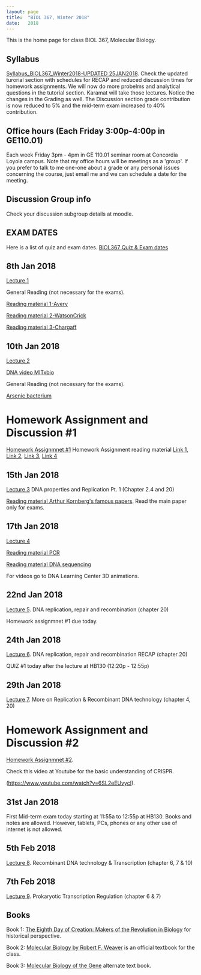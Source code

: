 ```yaml
---
layout: page
title:  "BIOL 367, Winter 2018"
date:   2018
---
```

This is the home page for class BIOL 367, Molecular Biology.

## Syllabus
[Syllabus_BIOL367_Winter2018-UPDATED 25JAN2018](https://github.com/kachroolab/kachroolab/files/1665557/BIOL.367.Molecular.Biology.course.outline_winter.2018_25JAN2018.pdf). Check the updated turorial section with schedules for RECAP and reduced discussion times for homework assignments. We will now do more probelms and analytical questions in the tutorial section. Karamat will take those lectures. Notice the changes in the Grading as well. The Discussion section grade contribution is now reduced to 5% and the mid-term exam increased to 40% contribution. 
## Office hours (Each Friday 3:00p-4:00p in GE110.01)
Each week Friday 3pm - 4pm in GE 110.01 seminar room at Concordia Loyola campus. Note that my office hours will be meetings as a 'group'. If you prefer to talk to me one-one about a grade or any personal issues concerning the course, just email me and we can schedule a date for the meeting.
## Discussion Group info
Check your discussion subgroup details at moodle.
## EXAM DATES
Here is a list of quiz and exam dates. [BIOL367 Quiz & Exam dates](https://github.com/kachroolab/kachroolab/files/1627280/BIOL367.Quiz.Exam.dates.pdf)
## 8th Jan 2018
[Lecture 1](https://github.com/kachroolab/kachroolab/files/1612233/Lecture.01.pdf)

General Reading (not necessary for the exams).

[Reading material 1-Avery](https://github.com/kachroolab/kachroolab/files/1612069/Avery.1944.pdf)

[Reading material 2-WatsonCrick](https://github.com/kachroolab/kachroolab/files/1612072/WatsonCrick.1953.pdf)

[Reading material 3-Chargaff](https://github.com/kachroolab/kachroolab/files/1612189/Chargaff.1950.pdf)
## 10th Jan 2018
[Lecture 2](https://github.com/kachroolab/kachroolab/files/1619653/Lecture.02.pdf)

[DNA video MITxbio](https://youtu.be/o_-6JXLYS-k)

General Reading (not necessary for the exams).

[Arsenic bacterium](https://github.com/kachroolab/kachroolab/files/1616901/Arsenic.Bacterium.pdf)
# Homework Assignment and Discussion #1
[Homework Assignmnet #1](https://github.com/kachroolab/kachroolab/files/1623205/Homework.Assignment.1.pdf)
Homework Assignment reading material [Link 1](http://www.sciencemag.org/news/2014/05/designer-microbes-expand-lifes-genetic-alphabet), [Link 2](https://github.com/kachroolab/kachroolab/files/1616990/New.letters.for.life.s.alphabet.pdf), [Link 3](https://www.theatlantic.com/national/archive/2014/05/dna-letters-discovery-expands-genetic-alphabet/361892/), [Link 4](https://www.quantamagazine.org/is-a-bigger-genetic-code-better-get-ready-to-find-out-20180102/?utm_content=buffer95f6b&utm_medium=social&utm_source=facebook.com&utm_campaign=buffer)
## 15th Jan 2018
[Lecture 3](https://github.com/kachroolab/kachroolab/files/1632180/Lecture.03.pdf) DNA properties and Replication Pt. 1 (Chapter 2.4 and 20)

[Reading material Arthur Kornberg's famous papers](https://profiles.nlm.nih.gov/ps/retrieve/Narrative/WH/p-nid/208). Read the main paper only for exams.

## 17th Jan 2018
[Lecture 4](https://github.com/kachroolab/kachroolab/files/1639502/Lecture.04.pdf)

[Reading material PCR](https://www.dnalc.org/resources/spotlight/index.html)

[Reading material DNA sequencing](https://github.com/kachroolab/kachroolab/files/1639518/DNA.seq.at.40.pdf)

For videos go to DNA Learning Center 3D animations.

## 22nd Jan 2018
[Lecture 5](https://github.com/kachroolab/kachroolab/files/1660451/Lecture.05.new.pdf). DNA replication, repair and recombination (chapter 20)

Homework assignmnet #1 due today.

## 24th Jan 2018
[Lecture 6](https://github.com/kachroolab/kachroolab/files/1660454/Lecture.06.pdf). DNA replication, repair and recombination RECAP (chapter 20)

QUIZ #1 today after the lecture at HB130 (12:20p - 12:55p)

## 29th Jan 2018
[Lecture 7](https://github.com/kachroolab/kachroolab/files/1674042/Lecture.07.pdf). More on Replication & Recombinant DNA technology (chapter 4, 20)

# Homework Assignment and Discussion #2
[Homework Assignmnet #2](https://github.com/kachroolab/kachroolab/files/1673976/Homework.Assignment.2.pdf).

Check this video at Youtube for the basic understanding of CRISPR.

(https://www.youtube.com/watch?v=6SL2eEUvycI).

## 31st Jan 2018

First Mid-term exam today starting at 11:55a to 12:55p at HB130. Books and notes are allowed. However, tablets, PCs, phones or any other use of internet is not allowed.

## 5th Feb 2018
[Lecture 8](https://github.com/kachroolab/kachroolab/files/1703492/Lecture.08.pdf). Recombinant DNA technology & Transcription (chapter 6, 7 & 10)

## 7th Feb 2018
[Lecture 9](https://github.com/kachroolab/kachroolab/files/1703495/Lecture.09.pdf). Prokaryotic Transcription Regulation (chapter 6 & 7)
## Books

Book 1: [The Eighth Day of Creation: Makers of the Revolution in Biology](https://www.amazon.com/Eighth-Day-Creation-Revolution-Commemorative/dp/0879694785) for historical perspective.

Book 2: [Molecular Biology by Robert F. Weaver](https://www.amazon.com/Molecular-Biology-WCB-Cell/dp/0073525324) is an official textbook for the class.

Book 3: [Molecular Biology of the Gene](https://www.amazon.com/Molecular-Biology-Gene-James-Watson-ebook/dp/B00C1826MY/ref=mt_kindle?_encoding=UTF8&me=) alternate text book.
